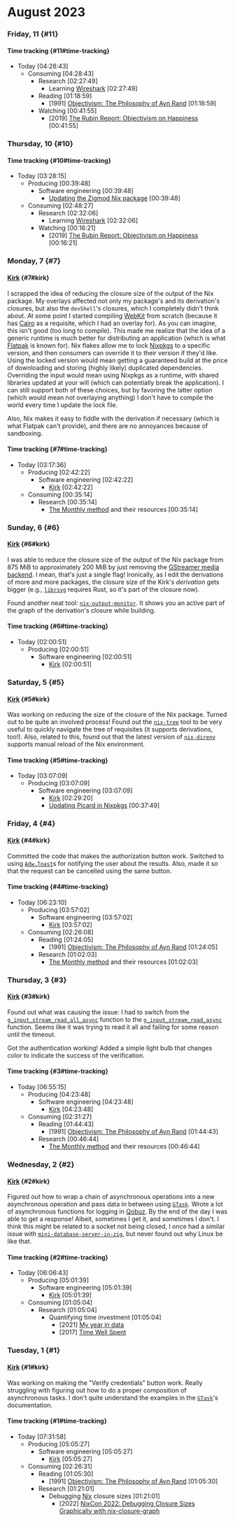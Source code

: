 # August 2023

### Friday, 11 {#11}

#### Time tracking {#11#time-tracking}

- Today [04:28:43]
    - Consuming [04:28:43]
        - Research [02:27:49]
            - Learning [Wireshark](https://www.wireshark.org) [02:27:49]
        - Reading [01:18:59]
            - [1991] [Objectivism: The Philosophy of Ayn Rand](https://en.wikipedia.org/wiki/Objectivism:_The_Philosophy_of_Ayn_Rand) [01:18:59]
        - Watching [00:41:55]
            - [2019] [The Rubin Report: Objectivism on Happiness](https://www.youtube.com/playlist?list=PLqsoWxJ-qmMtazmdDur38Fb9of1wpW2Sb) [00:41:55]

### Thursday, 10 {#10}

#### Time tracking {#10#time-tracking}

- Today [03:28:15]
    - Producing [00:39:48]
        - Software engineering [00:39:48]
            - [Updating the Zigmod Nix package](https://github.com/NixOS/nixpkgs/pull/217229) [00:39:48]
    - Consuming [02:48:27]
        - Research [02:32:06]
            - Learning [Wireshark](https://www.wireshark.org) [02:32:06]
        - Watching [00:16:21]
            - [2019] [The Rubin Report: Objectivism on Happiness](https://www.youtube.com/playlist?list=PLqsoWxJ-qmMtazmdDur38Fb9of1wpW2Sb) [00:16:21]

### Monday, 7 {#7}

#### [Kirk](../../git.md#kirk) {#7#kirk}

I scrapped the idea of reducing the closure size of the output of the Nix package. My overlays affected not only my package's and its derivation's closures, but also the `devShell`'s closures, which I completely didn't think about. At some point I started compiling [WebKit](https://webkit.org) from scratch (because it has [Cairo](https://cairographics.org) as a requisite, which I had an overlay for). As you can imagine, this isn't good (too long to compile). This made me realize that the idea of a generic runtime is much better for distributing an application (which is what [Flatpak](https://www.flatpak.org) is known for). Nix flakes allow me to lock [Nixpkgs](https://github.com/NixOS/nixpkgs) to a specific version, and then consumers can override it to their version if they'd like. Using the locked version would mean getting a guaranteed build at the price of downloading and storing (highly likely) duplicated dependencies. Overriding the input would mean using Nixpkgs as a runtime, with shared libraries updated at your will (which can potentially break the application). I can still support both of these choices, but by favoring the latter option (which would mean not overlaying anything) I don't have to compile the world every time I update the lock file.

Also, Nix makes it easy to fiddle with the derivation if necessary (which is what Flatpak can't provide), and there are no annoyances because of sandboxing.

#### Time tracking {#7#time-tracking}

- Today [03:17:36]
    - Producing [02:42:22]
        - Software engineering [02:42:22]
            - [Kirk](../../git.md#kirk) [02:42:22]
    - Consuming [00:35:14]
        - Research [00:35:14]
            - [The Monthly method](https://monthlymethod.com) and their resources [00:35:14]

### Sunday, 6 {#6}

#### [Kirk](../../git.md#kirk) {#6#kirk}

I was able to reduce the closure size of the *output* of the Nix package from 875 MiB to approximately 200 MiB by just removing the [GStreamer media backend](https://gitlab.gnome.org/GNOME/gtk/-/blob/4.10.4/meson_options.txt#L37-40). I mean, that's just a single flag! Ironically, as I edit the derivations of more and more packages, the closure size of the Kirk's *derivation* gets bigger (e.g., [`librsvg`](https://gitlab.gnome.org/GNOME/librsvg) requires Rust, so it's part of the closure now).

Found another neat tool: [`nix-output-monitor`](https://github.com/maralorn/nix-output-monitor). It shows you an active part of the graph of the derivation's closure while building.

#### Time tracking {#6#time-tracking}

- Today [02:00:51]
    - Producing [02:00:51]
        - Software engineering [02:00:51]
            - [Kirk](../../git.md#kirk) [02:00:51]

### Saturday, 5 {#5}

#### [Kirk](../../git.md#kirk) {#5#kirk}

Was working on reducing the size of the closure of the Nix package. Turned out to be quite an involved process! Found out the [`nix-tree`](https://github.com/utdemir/nix-tree) tool to be very useful to quickly navigate the tree of requisites (it supports derivations, too!). Also, related to this, found out that the latest version of [`nix-direnv`](https://github.com/nix-community/nix-direnv) supports manual reload of the Nix environment.

#### Time tracking {#5#time-tracking}

- Today [03:07:09]
    - Producing [03:07:09]
        - Software engineering [03:07:09]
            - [Kirk](../../git.md#kirk) [02:29:20]
            - [Updating Picard in Nixpkgs](https://github.com/NixOS/nixpkgs/pull/247321) [00:37:49]

### Friday, 4 {#4}

#### [Kirk](../../git.md#kirk) {#4#kirk}

Committed the code that makes the authorization button work. Switched to using [`Adw.Toast`](https://gnome.pages.gitlab.gnome.org/libadwaita/doc/1-latest/class.Toast.html)s for notifying the user about the results. Also, made it so that the request can be cancelled using the same button.

#### Time tracking {#4#time-tracking}

- Today [06:23:10]
    - Producing [03:57:02]
        - Software engineering [03:57:02]
            - [Kirk](../../git.md#kirk) [03:57:02]
    - Consuming [02:26:08]
        - Reading [01:24:05]
            - [1991] [Objectivism: The Philosophy of Ayn Rand](https://en.wikipedia.org/wiki/Objectivism:_The_Philosophy_of_Ayn_Rand) [01:24:05]
        - Research [01:02:03]
            - [The Monthly method](https://monthlymethod.com) and their resources [01:02:03]

### Thursday, 3 {#3}

#### [Kirk](../../git.md#kirk) {#3#kirk}

Found out what was causing the issue: I had to switch from the [`g_input_stream_read_all_async`](https://docs.gtk.org/gio/method.InputStream.read_all_async.html) function to the [`g_input_stream_read_async`](https://docs.gtk.org/gio/method.InputStream.read_async.html) function. Seems like it was trying to read it all and failing for some reason until the timeout.

Got the authentication working! Added a simple light bulb that changes color to indicate the success of the verification.

#### Time tracking {#3#time-tracking}

- Today [06:55:15]
    - Producing [04:23:48]
        - Software engineering [04:23:48]
            - [Kirk](../../git.md#kirk) [04:23:48]
    - Consuming [02:31:27]
        - Reading [01:44:43]
            - [1991] [Objectivism: The Philosophy of Ayn Rand](https://en.wikipedia.org/wiki/Objectivism:_The_Philosophy_of_Ayn_Rand) [01:44:43]
        - Research [00:46:44]
            - [The Monthly method](https://monthlymethod.com) and their resources [00:46:44]

### Wednesday, 2 {#2}

#### [Kirk](../../git.md#kirk) {#2#kirk}

Figured out how to wrap a chain of asynchronous operations into a new asynchronous operation and pass data in between using [`GTask`](https://docs.gtk.org/gio/class.Task.html). Wrote a lot of asynchronous functions for logging in [Qobuz](https://www.qobuz.com). By the end of the day I was able to get a response! Albeit, sometimes I get it, and sometimes I don't. I think this might be related to a socket not being closed, I once had a similar issue with [`mini-database-server-in-zig`](../../git.md#mini-database-server-in-zig), but never found out why Linux be like that.

#### Time tracking {#2#time-tracking}

- Today [06:06:43]
    - Producing [05:01:39]
        - Software engineering [05:01:39]
            - [Kirk](../../git.md#kirk) [05:01:39]
    - Consuming [01:05:04]
        - Research [01:05:04]
            - Quantifying time investment [01:05:04]
                - [2021] [My year in data](https://samplesize.one/blog/posts/my_year_in_data)
                - [2017] [Time Well Spent](https://putanumonit.com/2017/05/09/time-well-spent)

### Tuesday, 1 {#1}

#### [Kirk](../../git.md#kirk) {#1#kirk}

Was working on making the "Verify credentials" button work. Really struggling with figuring out how to do a proper composition of asynchronous tasks. I don't quite understand the examples in the [`GTask`](https://docs.gtk.org/gio/class.Task.html)'s documentation.

#### Time tracking {#1#time-tracking}

- Today [07:31:58]
    - Producing [05:05:27]
        - Software engineering [05:05:27]
            - [Kirk](../../git.md#kirk) [05:05:27]
    - Consuming [02:26:31]
        - Reading [01:05:30]
            - [1991] [Objectivism: The Philosophy of Ayn Rand](https://en.wikipedia.org/wiki/Objectivism:_The_Philosophy_of_Ayn_Rand) [01:05:30]
        - Research [01:21:01]
            - Debugging [Nix](https://nixos.org) closure sizes [01:21:01]
                - [2022] [NixCon 2022: Debugging Closure Sizes Graphically with nix-closure-graph](https://jade.fyi/nixcon2022)
